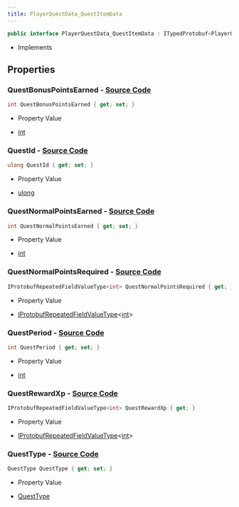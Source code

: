 ```yaml
---
title: PlayerQuestData_QuestItemData
---
```


```csharp
public interface PlayerQuestData_QuestItemData : ITypedProtobuf<PlayerQuestData_QuestItemData>, INativeHandle
```

- Implements

## Properties

### **QuestBonusPointsEarned** - [Source Code](https://github.com/swiftly-solution/swiftlys2/blob/main/managed/src/SwiftlyS2.Generated/Protobufs/Interfaces/PlayerQuestData_QuestItemData.cs#L19)

```csharp
int QuestBonusPointsEarned { get; set; }
```

- Property Value

- [int](https://learn.microsoft.com/dotnet/api/system.int32)

### **QuestId** - [Source Code](https://github.com/swiftly-solution/swiftlys2/blob/main/managed/src/SwiftlyS2.Generated/Protobufs/Interfaces/PlayerQuestData_QuestItemData.cs#L13)

```csharp
ulong QuestId { get; set; }
```

- Property Value

- [ulong](https://learn.microsoft.com/dotnet/api/system.uint64)

### **QuestNormalPointsEarned** - [Source Code](https://github.com/swiftly-solution/swiftlys2/blob/main/managed/src/SwiftlyS2.Generated/Protobufs/Interfaces/PlayerQuestData_QuestItemData.cs#L16)

```csharp
int QuestNormalPointsEarned { get; set; }
```

- Property Value

- [int](https://learn.microsoft.com/dotnet/api/system.int32)

### **QuestNormalPointsRequired** - [Source Code](https://github.com/swiftly-solution/swiftlys2/blob/main/managed/src/SwiftlyS2.Generated/Protobufs/Interfaces/PlayerQuestData_QuestItemData.cs#L22)

```csharp
IProtobufRepeatedFieldValueType<int> QuestNormalPointsRequired { get; }
```

- Property Value

- [IProtobufRepeatedFieldValueType](/docs/api/shared/netmessages/iprotobufrepeatedfieldvaluetype-1)<[int](https://learn.microsoft.com/dotnet/api/system.int32)>

### **QuestPeriod** - [Source Code](https://github.com/swiftly-solution/swiftlys2/blob/main/managed/src/SwiftlyS2.Generated/Protobufs/Interfaces/PlayerQuestData_QuestItemData.cs#L28)

```csharp
int QuestPeriod { get; set; }
```

- Property Value

- [int](https://learn.microsoft.com/dotnet/api/system.int32)

### **QuestRewardXp** - [Source Code](https://github.com/swiftly-solution/swiftlys2/blob/main/managed/src/SwiftlyS2.Generated/Protobufs/Interfaces/PlayerQuestData_QuestItemData.cs#L25)

```csharp
IProtobufRepeatedFieldValueType<int> QuestRewardXp { get; }
```

- Property Value

- [IProtobufRepeatedFieldValueType](/docs/api/shared/netmessages/iprotobufrepeatedfieldvaluetype-1)<[int](https://learn.microsoft.com/dotnet/api/system.int32)>

### **QuestType** - [Source Code](https://github.com/swiftly-solution/swiftlys2/blob/main/managed/src/SwiftlyS2.Generated/Protobufs/Interfaces/PlayerQuestData_QuestItemData.cs#L31)

```csharp
QuestType QuestType { get; set; }
```

- Property Value

- [QuestType](/docs/api/shared/protobufdefinitions/questtype)

